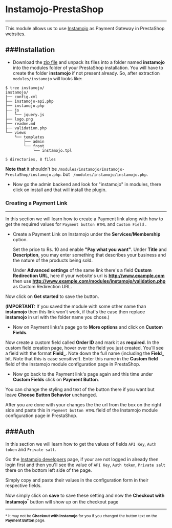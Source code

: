 Instamojo-PrestaShop  
====
----
This module allows us to use [Instamojo](https://www.instamojo.com) as Payment Gateway in PrestaShop websites.

###Installation
---
- Download the [zip file](https://github.com/ashwch/Instamojo-PrestaShop/archive/master.zip) and unpack its files into a folder named **instamojo** into the modules folder of your PrestaShop installation. You will have to create the folder **instamojo** if not present already. So, after extraction `modules/instamojo` will looks like: 

```
$ tree instamojo/
instamojo/
├── config.xml
├── instamojo-api.php
├── instamojo.php
├── js
│   └── jquery.js
├── logo.png
├── readme.md
├── validation.php
└── views
    └── templates
        ├── admin
        └── front
            └── instamojo.tpl

5 directories, 8 files
```

**Note that** it shouldn't be `/modules/instamojo/Instamojo-PrestaShop/instamojo.php`. but ` /modules/instamojo/instamojo.php`. 

- Now go the admin backend and look for "instamojo" in modules, there click on install and that will install the plugin.

### Creating a Payment Link
----
In this section we will learn how to create a Payment link along with how to get the required values for `Payment button HTML` and `Custom Field` .

- Create a Payment Link on Instamojo under the **Services/Membership** option.
  
  Set the price to Rs. 10 and enable **"Pay what you want"**.  Under **Title** and **Description**, you may enter something that describes your business and the nature of the products being sold.
  
  Under **Advanced settings** of the same link there's a field **Custom Redirection URL**, here if your website's url is **http://www.example.com** then use **http://www.example.com/modules/instamojo/validation.php** as Custom Redirection URL.

 Now click on **Get started** to save the button. 

 (**IMPORTANT:** If you saved the module with some other name than **instamojo** then this link won't work, if that's the case then replace **instamojo** in url with the folder name you chose.)
- Now on Payment links's page go to **More options** and click on **Custom Fields**.

 Now create a custom field called **Order ID** and mark it as **required**. In the custom field creation page, hover over the field you just created. You'll see a field with the format **Field_**. Note down the full name (including the **Field_** bit. Note that this is case sensitive!). Enter this name in the **Custom field** field of the Instamojo module configuration page in PrestaShop.
- Now go back to the Payment link's page again and this time under **Custom Fields** click on **Payment Button**.

 You can change the styling and text of the button there if you want but leave **Choose Button Behavior** unchanged.
 
 After you are done with your changes the the url from the box on the right side and paste this in `Payment button HTML` field of the Instamojo module configuration page in PrestaShop.

###Auth
---
In this section we will learn how to get the values of fields  `API Key`,  `Auth token` and `Private salt`.

Go the [Instamojo developers](https://www.instamojo.com/developers/) page, if your are not logged in already then login first and then you'll see the value of `API Key`,  `Auth token`,  `Private salt` there on the bottom left side of the page.

Simply copy and paste their values in the configuration form in their respective fields.

Now simply click on **save** to save these setting and now the **Checkout with Instamojo**<sup>*</sup> button will show up on the checkout page

---
<sub>* It may not be **Checkout with Instamojo** for you if you changed the button text on the **Payment Button** page.</sub>
